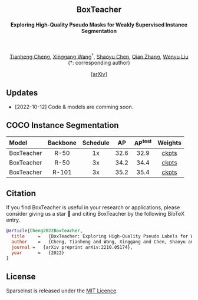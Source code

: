<div align="center">
<h2>BoxTeacher</h2>
<h4>Exploring High-Quality Pseudo Masks for Weakly Supervised Instance Segmentation</h4>
<br>

<a href="https://scholar.google.com/citations?hl=zh-CN&user=PH8rJHYAAAAJ">Tianheng Cheng</a>, <a href="https://xinggangw.info/">Xinggang Wang</a><sup><span>&#8224;</span></sup>, <a href="https://scholar.google.com/citations?user=PIeNN2gAAAAJ&hl=zh-CN&oi=ao">Shaoyu Chen</a>, <a href="https://scholar.google.com/citations?user=pCY-bikAAAAJ&hl=zh-CN">Qian Zhang</a>, <a href="http://eic.hust.edu.cn/professor/liuwenyu/"> Wenyu Liu</a>
</br>
(<span>&#8224;</span>: corresponding author)

<div>
<a href="https://arxiv.org/abs/2210.05174">[arXiv]</a>
</div>
</div>


## Updates 

* [2022-10-12] Code & models are comming soon. 

## COCO Instance Segmentation

| Model | Backbone | Schedule | AP | AP<sup>test</sup> | Weights |
| :---- | :------: | :------: |:--:| :---------------: | :-----: |
| BoxTeacher | R-50 | 1x | 32.6 | 32.9 | [ckpts]() |
| BoxTeacher | R-50 | 3x | 34.2 | 34.4 | [ckpts]() |
| BoxTeacher | R-101 | 3x | 35.2 | 35.4 | [ckpts]() |


## Citation

If you find BoxTeacher is useful in your research or applications, please consider giving us a star &#127775; and citing BoxTeacher by the following BibTeX entry.

```BibTeX
@article{Cheng2022BoxTeacher,
  title     =   {BoxTeacher: Exploring High-Quality Pseudo Labels for Weakly Supervised Instance Segmentation},
  author    =   {Cheng, Tianheng and Wang, Xinggang and Chen, Shaoyu and Zhang, Qian and Liu, Wenyu},
  journal =   {arXiv preprint arXiv:2210.05174},
  year      =   {2022}
}

```


## License

SparseInst is released under the [MIT Licence](LICENCE).

